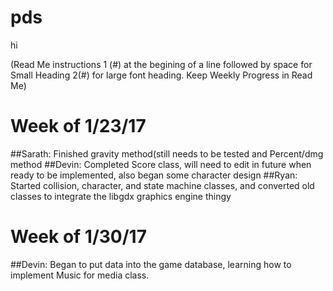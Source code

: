 # pds
hi 

(Read Me instructions 1 (#) at the begining of a line followed by space for Small Heading 2(#) for large font heading. Keep Weekly Progress in Read Me)

# Week of 1/23/17
##Sarath: Finished gravity method(still needs to be tested and Percent/dmg method
##Devin: Completed Score class, will need to edit in future when ready to be implemented, also began some character design
##Ryan: Started collision, character, and state machine classes, and converted old classes to integrate the libgdx graphics engine thingy 
# Week of 1/30/17
##Devin: Began to put data into the game database, learning how to implement Music for media class.

